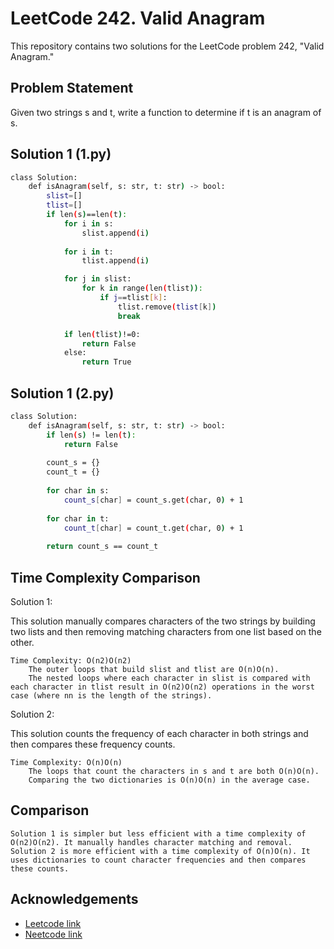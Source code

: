 
# LeetCode 242. Valid Anagram

This repository contains two solutions for the LeetCode problem 242, "Valid Anagram."


## Problem Statement

Given two strings s and t, write a function to determine if t is an anagram of s.



## Solution 1 (1.py)

```bash
class Solution:
    def isAnagram(self, s: str, t: str) -> bool:
        slist=[]
        tlist=[]
        if len(s)==len(t):
            for i in s:
                slist.append(i)
            
            for i in t:
                tlist.append(i)

            for j in slist:
                for k in range(len(tlist)):
                    if j==tlist[k]:
                        tlist.remove(tlist[k])
                        break

            if len(tlist)!=0:
                return False
            else:
                return True


```

## Solution 1 (2.py)

```bash
class Solution:
    def isAnagram(self, s: str, t: str) -> bool:
        if len(s) != len(t):
            return False
        
        count_s = {}
        count_t = {}
        
        for char in s:
            count_s[char] = count_s.get(char, 0) + 1
        
        for char in t:
            count_t[char] = count_t.get(char, 0) + 1
        
        return count_s == count_t

```
  

## Time Complexity Comparison

Solution 1:

This solution manually compares characters of the two strings by building two lists and then removing matching characters from one list based on the other.

    Time Complexity: O(n2)O(n2)
        The outer loops that build slist and tlist are O(n)O(n).
        The nested loops where each character in slist is compared with each character in tlist result in O(n2)O(n2) operations in the worst case (where nn is the length of the strings).

Solution 2:

This solution counts the frequency of each character in both strings and then compares these frequency counts.

    Time Complexity: O(n)O(n)
        The loops that count the characters in s and t are both O(n)O(n).
        Comparing the two dictionaries is O(n)O(n) in the average case.

## Comparison

    Solution 1 is simpler but less efficient with a time complexity of O(n2)O(n2). It manually handles character matching and removal.
    Solution 2 is more efficient with a time complexity of O(n)O(n). It uses dictionaries to count character frequencies and then compares these counts.

## Acknowledgements

 - [Leetcode link](https://leetcode.com/problems/valid-anagram/)
 - [Neetcode link](https://neetcode.io/problems/is-anagram)